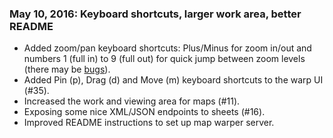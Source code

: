 ### May 10, 2016: Keyboard shortcuts, larger work area, better README
- Added zoom/pan keyboard shortcuts: Plus/Minus for zoom in/out and numbers 1 (full in) to 9 (full out) for quick jump between zoom levels (there may be [bugs](https://github.com/nypl-spacetime/nypl-warper/pull/44#issuecomment-218211933)).
- Added Pin (p), Drag (d) and Move (m) keyboard shortcuts to the warp UI (#35).
- Increased the work and viewing area for maps (#11).
- Exposing some nice XML/JSON endpoints to sheets (#16).
- Improved README instructions to set up map warper server.
